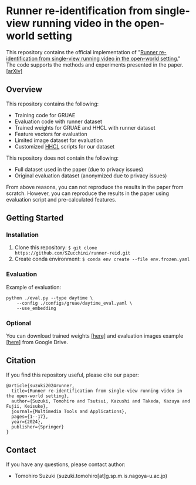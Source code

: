 # Runner re-identification from single-view running video in the open-world setting
This repository contains the official implementation of "[Runner re-identification from single-view running video in the open-world setting.](https://link.springer.com/article/10.1007/s11042-024-18881-x)" The code supports the methods and experiments presented in the paper. [[arXiv]](https://arxiv.org/abs/2310.11700)

## Overview
This repository contains the following:
- Training code for GRUAE
- Evaluation code with runner dataset
- Trained weights for GRUAE and HHCL with runner dataset
- Feature vectors for evaluation
- Limited image dataset for evaluation
- Customized [HHCL](https://github.com/bupt-ai-cz/HHCL-ReID) scripts for our dataset

This repository does not contain the following:
- Full dataset used in the paper (due to privacy issues)
- Original evaluation dataset (anonymized due to privacy issues)

From above reasons, you can not reproduce the results in the paper from scratch. However, you can reproduce the results in the paper using evaluation script and pre-calculated features.

## Getting Started
### Installation
1. Clone this repository: `$ git clone https://github.com/SZucchini/runner-reid.git`
2. Create conda environment: `$ conda env create --file env.frozen.yaml`

### Evaluation
Example of evaluation:
```
python ./eval.py --type daytime \
    --config ./configs/gruae/daytime_eval.yaml \
    --use_embedding
```

### Optional
You can download trained weights [[here]](https://drive.google.com/drive/folders/11M49cKsJ2jWcpfYu1YwHbNmeVNiBok0r?usp=sharing) and evaluation images example [[here]](https://drive.google.com/drive/folders/1YZgXD8Ey1NVaiifksGaiBPwXlYNePD0n?usp=sharing) from Google Drive.

## Citation
If you find this repository useful, please cite our paper:
```
@article{suzuki2024runner,
  title={Runner re-identification from single-view running video in the open-world setting},
  author={Suzuki, Tomohiro and Tsutsui, Kazushi and Takeda, Kazuya and Fujii, Keisuke},
  journal={Multimedia Tools and Applications},
  pages={1--17},
  year={2024},
  publisher={Springer}
}
```

## Contact
If you have any questions, please contact author:
- Tomohiro Suzuki (suzuki.tomohiro[at]g.sp.m.is.nagoya-u.ac.jp)
